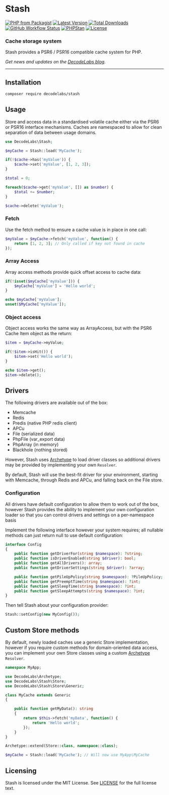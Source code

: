 # Stash

[![PHP from Packagist](https://img.shields.io/packagist/php-v/decodelabs/stash?style=flat)](https://packagist.org/packages/decodelabs/stash)
[![Latest Version](https://img.shields.io/packagist/v/decodelabs/stash.svg?style=flat)](https://packagist.org/packages/decodelabs/stash)
[![Total Downloads](https://img.shields.io/packagist/dt/decodelabs/stash.svg?style=flat)](https://packagist.org/packages/decodelabs/stash)
[![GitHub Workflow Status](https://img.shields.io/github/actions/workflow/status/decodelabs/stash/integrate.yml?branch=develop)](https://github.com/decodelabs/stash/actions/workflows/integrate.yml)
[![PHPStan](https://img.shields.io/badge/PHPStan-enabled-44CC11.svg?longCache=true&style=flat)](https://github.com/phpstan/phpstan)
[![License](https://img.shields.io/packagist/l/decodelabs/stash?style=flat)](https://packagist.org/packages/decodelabs/stash)

### Cache storage system

Stash provides a PSR6 / PSR16 compatible cache system for PHP.

_Get news and updates on the [DecodeLabs blog](https://blog.decodelabs.com)._

---

## Installation

```bash
composer require decodelabs/stash
```

## Usage

Store and access data in a standardised volatile cache either via the PSR6 or PSR16 interface mechanisms.
Caches are namespaced to allow for clean separation of data between usage domains.

```php
use DecodeLabs\Stash;

$myCache = Stash::load('MyCache');

if(!$cache->has('myValue')) {
    $cache->set('myValue', [1, 2, 3]);
}

$total = 0;

foreach($cache->get('myValue', []) as $number) {
    $total += $number;
}

$cache->delete('myValue');
```

### Fetch
Use the fetch method to ensure a cache value is in place in one call:

```php
$myValue = $myCache->fetch('myValue', function() {
    return [1, 2, 3]; // Only called if key not found in cache
});
```

### Array Access
Array access methods provide quick offset access to cache data:

```php
if(!isset($myCache['myValue'])) {
    $myCache['myValue'] = 'Hello world';
}

echo $myCache['myValue'];
unset($MyCache['myValue']);
```

### Object access
Object access works the same way as ArrayAccess, but with the PSR6 Cache Item object as the return:

```php
$item = $myCache->myValue;

if(!$item->isHit()) {
    $item->set('Hello world');
}

echo $item->get();
$item->delete();
```

## Drivers

The following drivers are available out of the box:

- Memcache
- Redis
- Predis (native PHP redis client)
- APCu
- File (serialized data)
- PhpFile (var_export data)
- PhpArray (in memory)
- Blackhole (nothing stored)

However, Stash uses [Archetype](https://github.com/decodelabs/archetype) to load driver classes so additional drivers may be provided by implementing your own `Resolver`.

By default, Stash will use the best-fit driver for your environment, starting with Memcache, through Redis and APCu, and falling back on the File store.


### Configuration

All drivers have default configuration to allow them to work out of the box, however Stash provides the ability to implement your own configuration loader so that you can control drivers and settings on a per-namespace basis

Implement the following interface however your system requires; all nullable methods can just return null to use default configuration:

```php
interface Config
{
    public function getDriverFor(string $namespace): ?string;
    public function isDriverEnabled(string $driver): bool;
    public function getAllDrivers(): array;
    public function getDriverSettings(string $driver): ?array;

    public function getPileUpPolicy(string $namespace): ?PileUpPolicy;
    public function getPreemptTime(string $namespace): ?int;
    public function getSleepTime(string $namespace): ?int;
    public function getSleepAttempts(string $namespace): ?int;
}
```

Then tell Stash about your configuration provider:

```php
Stash::setConfig(new MyConfig());
```

## Custom Store methods

By default, newly loaded caches use a generic Store implementation, however if you require custom methods for domain-oriented data access, you can implement your own Store classes using a custom [Archetype](https://github.com/decodelabs/archetype) `Resolver`.

```php
namespace MyApp;

use DecodeLabs\Archetype;
use DecodeLabs\Stash\Store;
use DecodeLabs\Stash\Store\Generic;

class MyCache extends Generic
{

    public function getMyData(): string
    {
        return $this->fetch('myData', function() {
            return 'Hello world';
        });
    }
}

Archetype::extend(Store::class, namespace::class);

$myCache = Stash::load('MyCache'); // Will now use MyApp\MyCache
```


## Licensing
Stash is licensed under the MIT License. See [LICENSE](./LICENSE) for the full license text.
